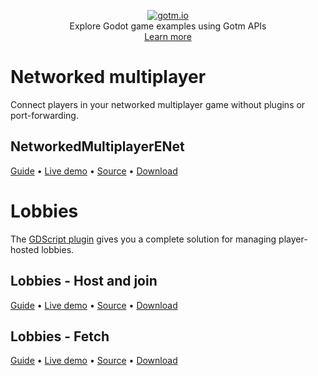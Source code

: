 <p align="center">
  <a href="https://gotm.io"><img src="https://i.imgur.com/mc8HAgS.png" alt="gotm.io"></a>
  <br/>
  Explore Godot game examples using Gotm APIs
  <br />
  <a href="https://gotm.io/about">Learn more</a>
</p>

# Networked multiplayer
Connect players in your networked multiplayer game without plugins or port-forwarding.

## NetworkedMultiplayerENet
[Guide](https://gotm.io/docs#networked-multiplayer) • [Live demo](https://gotm.io/game-examples/networkedmultiplayerenet) • [Source](https://github.com/PlayGotm/Game-Examples/tree/master/NetworkedMultiplayerENet) • [Download]()

# Lobbies
The [GDScript plugin](https://gotm.io/about/plugin) gives you a complete solution for managing player-hosted lobbies.

## Lobbies - Host and join
[Guide](https://gotm.io/docs#lobbies) • [Live demo](https://gotm.io/game-examples/lobbies) • [Source](https://github.com/PlayGotm/Game-Examples/tree/master/Lobbies%20-%20Host%20and%20join) • [Download]()

## Lobbies - Fetch
[Guide](https://gotm.io/docs#fetch-lobbies) • [Live demo](https://gotm.io/game-examples/lobbies-fetch) • [Source](https://github.com/PlayGotm/Game-Examples/tree/master/Lobbies%20-%20Fetch) • [Download]()
